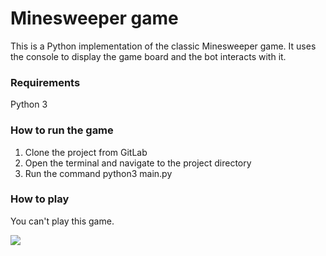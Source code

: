 # Minesweeper game
This is a Python implementation of the classic Minesweeper game.
It uses the console to display the game board and the bot interacts with it.

### Requirements
Python 3

### How to run the game
1. Clone the project from GitLab
2. Open the terminal and navigate to the project directory
3. Run the command python3 main.py

### How to play
You can't play this game.

![](https://github.com/ognick/minesweeper/blob/main/demo.gif)